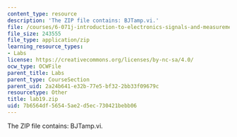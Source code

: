 ```yaml
---
content_type: resource
description: 'The ZIP file contains: BJTamp.vi.'
file: /courses/6-071j-introduction-to-electronics-signals-and-measurement-spring-2006/7b6564df56545ae2d5ec730421bebb06_lab19.zip
file_size: 243555
file_type: application/zip
learning_resource_types:
- Labs
license: https://creativecommons.org/licenses/by-nc-sa/4.0/
ocw_type: OCWFile
parent_title: Labs
parent_type: CourseSection
parent_uid: 2a24b641-e32b-77e5-bf32-2bb33f09679c
resourcetype: Other
title: lab19.zip
uid: 7b6564df-5654-5ae2-d5ec-730421bebb06
---
```

The ZIP file contains: BJTamp.vi.
